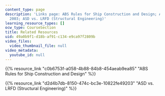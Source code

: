 ```yaml
---
content_type: page
description: 'Links page: ABS Rules for Ship Construction and Design; ABS Rules Steel
  2003; ASD vs. LRFD (Structural Engineering)'
learning_resource_types: []
ocw_type: CourseSection
title: Related Resources
uid: 49a0b9f1-d18b-af91-c134-e9ca97f2809b
video_files:
  video_thumbnail_file: null
video_metadata:
  youtube_id: null
---
```


{{% resource_link "c0b6753f-a058-4b88-84b8-454aeab9ea85" "ABS Rules for Ship Construction and Design" %}}

{{% resource_link "d2d4b7db-8150-474c-bc3e-10822fe49203" "ASD vs. LRFD (Structural Engineering)" %}}